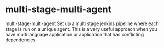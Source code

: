 # multi-stage-multi-agent
multi-stage-multi-agent
Set up a multi stage jenkins pipeline where each stage is run on a unique agent. This is a very useful approach when you have multi language application or application that has conflicting dependencies.
